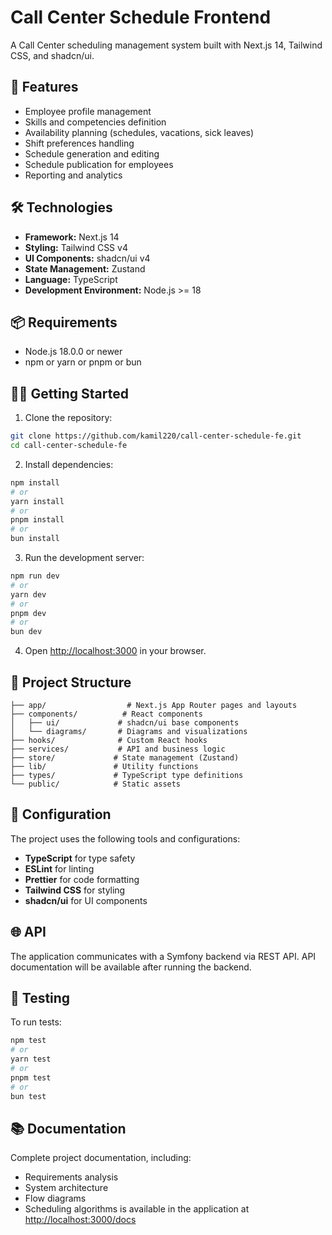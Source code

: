 # Call Center Schedule Frontend

A Call Center scheduling management system built with Next.js 14, Tailwind CSS, and shadcn/ui.

## 🚀 Features

- Employee profile management
- Skills and competencies definition
- Availability planning (schedules, vacations, sick leaves)
- Shift preferences handling
- Schedule generation and editing
- Schedule publication for employees
- Reporting and analytics

## 🛠️ Technologies

- **Framework:** Next.js 14
- **Styling:** Tailwind CSS v4
- **UI Components:** shadcn/ui v4
- **State Management:** Zustand
- **Language:** TypeScript
- **Development Environment:** Node.js >= 18

## 📦 Requirements

- Node.js 18.0.0 or newer
- npm or yarn or pnpm or bun

## 🏃‍♂️ Getting Started

1. Clone the repository:
```bash
git clone https://github.com/kamil220/call-center-schedule-fe.git
cd call-center-schedule-fe
```

2. Install dependencies:
```bash
npm install
# or
yarn install
# or
pnpm install
# or
bun install
```

3. Run the development server:
```bash
npm run dev
# or
yarn dev
# or
pnpm dev
# or
bun dev
```

4. Open [http://localhost:3000](http://localhost:3000) in your browser.

## 📁 Project Structure

```
├── app/                  # Next.js App Router pages and layouts
├── components/          # React components
│   ├── ui/             # shadcn/ui base components
│   └── diagrams/       # Diagrams and visualizations
├── hooks/              # Custom React hooks
├── services/           # API and business logic
├── store/             # State management (Zustand)
├── lib/               # Utility functions
├── types/             # TypeScript type definitions
└── public/            # Static assets
```

## 🔧 Configuration

The project uses the following tools and configurations:

- **TypeScript** for type safety
- **ESLint** for linting
- **Prettier** for code formatting
- **Tailwind CSS** for styling
- **shadcn/ui** for UI components

## 🌐 API

The application communicates with a Symfony backend via REST API. API documentation will be available after running the backend.

## 🧪 Testing

To run tests:

```bash
npm test
# or
yarn test
# or
pnpm test
# or
bun test
```

## 📚 Documentation

Complete project documentation, including:
- Requirements analysis
- System architecture
- Flow diagrams
- Scheduling algorithms
is available in the application at [http://localhost:3000/docs](http://localhost:3000/docs)